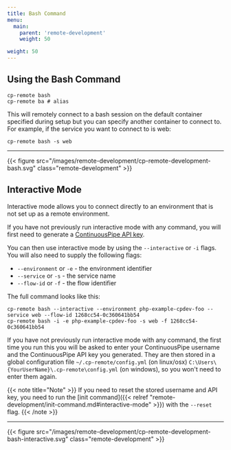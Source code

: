 ```yaml
---
title: Bash Command
menu:
  main:
    parent: 'remote-development'
    weight: 50

weight: 50
---
```

## Using the Bash Command

```
cp-remote bash
cp-remote ba # alias
```

This will remotely connect to a bash session on the default container specified during setup but you can specify another container to connect to. For example, if the service you want to connect to is web:

```
cp-remote bash -s web
```

***

{{< figure src="/images/remote-development/cp-remote-development-bash.svg" class="remote-development" >}}

## Interactive Mode

Interactive mode allows you to connect directly to an environment that is not set up as a remote environment.

If you have not previously run interactive mode with any command, you will first need to generate a [ContinuousPipe API key](https://authenticator.continuouspipe.io/account/api-keys).

You can then use interactive mode by using the `--interactive` or `-i` flags. You will also need to supply the following flags:

- `--environment` or `-e` - the environment identifier
- `--service` or `-s` - the service name
- `--flow-id` or `-f` - the flow identifier

The full command looks like this:

```
cp-remote bash --interactive --environment php-example-cpdev-foo --service web --flow-id 1268cc54-0c360641bb54
cp-remote bash -i -e php-example-cpdev-foo -s web -f 1268cc54-0c360641bb54
```

If you have not previously run interactive mode with any command, the first time you run this you will be asked to enter your ContinuousPipe username and the ContinuousPipe API key you generated. They are then stored in a global configuration file `~/.cp-remote/config.yml` (on linux/osx) `C:\Users\{YourUserName}\.cp-remote\config.yml` (on windows), so you won't need to enter them again. 

{{< note title="Note" >}}
If you need to reset the stored username and API key, you need to run the [init command]({{< relref "remote-development/init-command.md#interactive-mode" >}}) with the `--reset` flag.
{{< /note >}}

***

{{< figure src="/images/remote-development/cp-remote-development-bash-interactive.svg" class="remote-development" >}}
